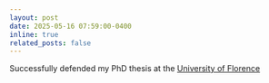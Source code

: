 ```yaml
---
layout: post
date: 2025-05-16 07:59:00-0400
inline: true
related_posts: false
---
```


Successfully defended my PhD thesis at the [University of Florence](https://www.unifi.it/changelang-eng.html)